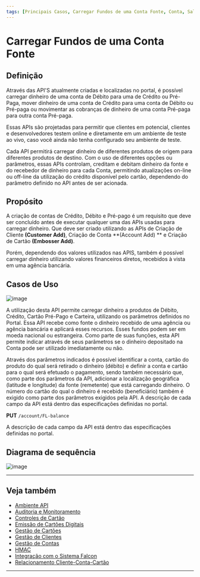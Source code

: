 ```yaml
---
tags: [Principais Casos, Carregar Fundos de uma Conta Fonte, Conta, Saldo, Ponto a Ponto]
---
```


# Carregar Fundos de uma Conta Fonte

## Definição

Através das API'S atualmente criadas e localizadas no portal, é possível carregar dinheiro de uma conta de Débito para uma de Crédito ou Pré-Paga, mover dinheiro de uma conta de Crédito para uma conta de Débito  ou Pré-paga ou movimentar as cobranças de dinheiro de uma conta Pré-paga para outra conta Pré-paga.

Essas APIs são projetadas para permitir que clientes em potencial, clientes e desenvolvedores testem online e diretamente em um ambiente de teste ao vivo, caso você ainda não tenha configurado seu ambiente de teste.

Cada API permitirá carregar dinheiro de diferentes produtos de origem para diferentes produtos de destino. Com o uso de diferentes opções ou parâmetros, essas APIs controlam, creditam e debitam dinheiro da fonte e do recebedor de dinheiro para cada Conta, permitindo atualizações on-line ou off-line da utilização do crédito disponível pelo cartão, dependendo do parâmetro definido no API antes de ser acionada.

## Propósito

A criação de contas de Crédito, Débito e Pré-pago é um requisito que deve ser concluído antes de executar qualquer uma das APIs usadas para carregar dinheiro. Que deve ser criado utilizando as APIs de Criação de Cliente **(Customer Add)**, Criação de Conta **(Account Add) ** e Criação de Cartão **(Embosser Add)**. 

Porém, dependendo dos valores utilizados nas APIS, também é possível carregar dinheiro utilizando valores financeiros diretos, recebidos à vista em uma agência bancária.

## Casos de Uso

![image](https://user-images.githubusercontent.com/111396588/224208640-605f6900-ab7a-40e3-9062-d40563b0ed8f.png)

A utilização desta API permite carregar dinheiro a produtos de Débito, Crédito, Cartão Pré-Pago e Carteira, utilizando os parâmetros definidos no Portal. Essa API recebe como fonte o dinheiro recebido de uma agência ou agência bancária e aplicará esses recursos. Esses fundos podem ser em moeda nacional ou estrangeira. Como parte de suas funções, esta API permite indicar através de seus parâmetros se o dinheiro depositado na Conta pode ser utilizado imediatamente ou não.

Através dos parâmetros indicados é possível identificar a conta, cartão do produto do qual será retirado o dinheiro (débito) e definir a conta e cartão para o qual será efetuado o pagamento, sendo também necessário que, como parte dos parâmetros da API, adicionar a localização geográfica (latitude e longitude) da fonte (remetente) que está carregando dinheiro. O número do cartão do qual o dinheiro é recebido (beneficiário) também é exigido como parte dos parâmetros exigidos pela API. A descrição de cada campo da API está dentro das especificações definidas no portal.

**PUT** `/account/FL-balance`
      
A descrição de cada campo da API está dentro das especificações definidas no portal.

## Diagrama de sequência

![image](https://user-images.githubusercontent.com/111396588/224208900-25a90498-2011-4a85-96b0-9b5a8accab98.png)

---

## Veja também

- [Ambiente API](?path=docs/português/principais-casos/ambiente-api.md)
- [Auditoria e Monitoramento](?path=docs/português/principais-casos/auditoria.md)
- [Controles de Cartão](?path=docs/português/principais-casos/controles-cartão.md)
- [Emissão de Cartões Digitais](?path=docs/português/principais-casos/emissão-cartões.md)
- [Gestão de Cartões](?path=docs/português/principais-casos/gestão-cartões.md)
- [Gestão de Clientes](?path=docs/português/principais-casos/gestão-clientes.md)
- [Gestão de Contas](?path=docs/português/principais-casos/gestão-contas.md)
- [HMAC](?path=docs/português/principais-casos/hmac.md)
- [Integração com o Sistema Falcon](?path=docs/português/principais-casos/integração-falcon.md)
- [Relacionamento Cliente-Conta-Cartão](?path=docs/português/principais-casos/relação.md)

---
